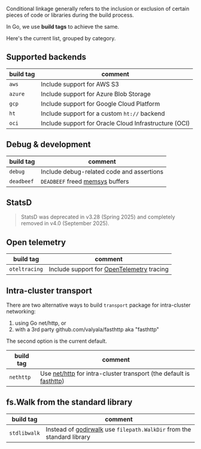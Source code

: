 Conditional linkage generally refers to the inclusion or exclusion of certain pieces of code or libraries during the build process.

In Go, we use **build tags** to achieve the same.

Here's the current list, grouped by category.

## Supported backends

| build tag | comment |
| --- | --- |
| `aws`| Include support for AWS S3 |
| `azure`| Include support for Azure Blob Storage |
| `gcp`| Include support for Google Cloud Platform |
| `ht`| Include support for a custom `ht://` backend |
| `oci`| Include support for Oracle Cloud Infrastructure (OCI) |

## Debug & development

| build tag | comment |
| --- | --- |
| `debug`| Include debug-related code and assertions |
| `deadbeef`| `DEADBEEF` freed [memsys](https://github.com/NVIDIA/aistore/tree/main/memsys) buffers |

## StatsD

> StatsD was deprecated in v3.28 (Spring 2025) and completely removed in v4.0 (September 2025).

## Open telemetry

| build tag | comment |
| --- | --- |
| `oteltracing`| Include support for [OpenTelemetry](https://opentelemetry.io/docs/what-is-opentelemetry/) tracing |

## Intra-cluster transport

There are two alternative ways to build `transport` package for intra-cluster networking:

1. using Go net/http, or
2. with a 3rd party github.com/valyala/fasthttp aka "fasthttp"

The second option is the current default.

| build tag | comment |
| --- | --- |
| `nethttp`| Use [net/http](https://pkg.go.dev/net/http) for intra-cluster transport (the default is [fasthttp](https://github.com/valyala/fasthttp)) |

## fs.Walk from the standard library

| build tag | comment |
| --- | --- |
| `stdlibwalk`| Instead of [godirwalk](https://github.com/karrick/godirwalk) use `filepath.WalkDir` from the standard library |

